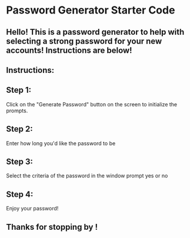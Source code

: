 # Password Generator Starter Code

## Hello! This is a password generator to help with selecting a strong password for your new accounts! Instructions are below!

## Instructions:

## Step 1:
Click on the "Generate Password" button on the screen to initialize the prompts.

## Step 2:
Enter how long you'd like the password to be

## Step 3:
Select the criteria of the password in the window prompt yes or no

## Step 4:
Enjoy your password!

## Thanks for stopping by !